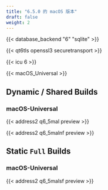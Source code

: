 ```yaml
---
title: "6.5.0 的 macOS 版本"
draft: false
weight: 2
---
```


{{< database_backend "6" "sqlite" >}}

{{< qt6tls openssl3 securetransport >}}

{{< icu 6 >}}

{{< macOS_Universal >}}

## Dynamic / Shared Builds

### macOS-Universal

{{< address2 q6_5mal preview >}}

{{< address2 q6_5malnf preview >}}

## Static `Full` Builds

### macOS-Universal

{{< address2 q6_5malsf preview >}}
